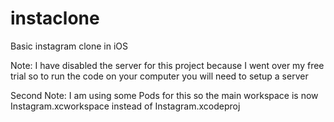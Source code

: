 # instaclone
Basic instagram clone in iOS 

Note: I have disabled the server for this project because I went over my free trial so to run the code on your computer you will need to setup a server 

Second Note: I am using some Pods for this so the main workspace is now Instagram.xcworkspace instead 
of Instagram.xcodeproj 
 


